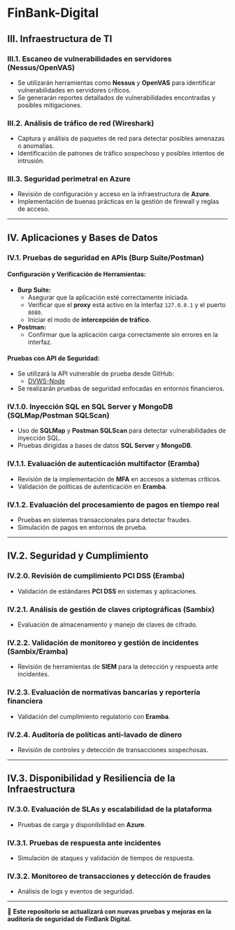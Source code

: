 # FinBank-Digital

## III. Infraestructura de TI
### III.1. Escaneo de vulnerabilidades en servidores (Nessus/OpenVAS)
- Se utilizarán herramientas como **Nessus** y **OpenVAS** para identificar vulnerabilidades en servidores críticos.
- Se generarán reportes detallados de vulnerabilidades encontradas y posibles mitigaciones.

### III.2. Análisis de tráfico de red (Wireshark)
- Captura y análisis de paquetes de red para detectar posibles amenazas o anomalías.
- Identificación de patrones de tráfico sospechoso y posibles intentos de intrusión.

### III.3. Seguridad perimetral en Azure
- Revisión de configuración y acceso en la infraestructura de **Azure**.
- Implementación de buenas prácticas en la gestión de firewall y reglas de acceso.

---

## IV. Aplicaciones y Bases de Datos

### IV.1. Pruebas de seguridad en APIs (Burp Suite/Postman)
#### Configuración y Verificación de Herramientas:
- **Burp Suite:**
  - Asegurar que la aplicación esté correctamente iniciada.
  - Verificar que el **proxy** está activo en la interfaz `127.0.0.1` y el puerto `8080`.
  - Iniciar el modo de **intercepción de tráfico**.
- **Postman:**
  - Confirmar que la aplicación carga correctamente sin errores en la interfaz.

#### Pruebas con API de Seguridad:
- Se utilizará la API vulnerable de prueba desde GitHub:
  - [DVWS-Node](https://github.com/snoopysecurity/dvws-node)
- Se realizarán pruebas de seguridad enfocadas en entornos financieros.

### IV.1.0. Inyección SQL en SQL Server y MongoDB (SQLMap/Postman SQLScan)
- Uso de **SQLMap** y **Postman SQLScan** para detectar vulnerabilidades de inyección SQL.
- Pruebas dirigidas a bases de datos **SQL Server** y **MongoDB**.

### IV.1.1. Evaluación de autenticación multifactor (Eramba)
- Revisión de la implementación de **MFA** en accesos a sistemas críticos.
- Validación de políticas de autenticación en **Eramba**.

### IV.1.2. Evaluación del procesamiento de pagos en tiempo real
- Pruebas en sistemas transaccionales para detectar fraudes.
- Simulación de pagos en entornos de prueba.

---

## IV.2. Seguridad y Cumplimiento

### IV.2.0. Revisión de cumplimiento PCI DSS (Eramba)
- Validación de estándares **PCI DSS** en sistemas y aplicaciones.

### IV.2.1. Análisis de gestión de claves criptográficas (Sambix)
- Evaluación de almacenamiento y manejo de claves de cifrado.

### IV.2.2. Validación de monitoreo y gestión de incidentes (Sambix/Eramba)
- Revisión de herramientas de **SIEM** para la detección y respuesta ante incidentes.

### IV.2.3. Evaluación de normativas bancarias y reportería financiera
- Validación del cumplimiento regulatorio con **Eramba**.

### IV.2.4. Auditoría de políticas anti-lavado de dinero
- Revisión de controles y detección de transacciones sospechosas.

---

## IV.3. Disponibilidad y Resiliencia de la Infraestructura

### IV.3.0. Evaluación de SLAs y escalabilidad de la plataforma
- Pruebas de carga y disponibilidad en **Azure**.

### IV.3.1. Pruebas de respuesta ante incidentes
- Simulación de ataques y validación de tiempos de respuesta.

### IV.3.2. Monitoreo de transacciones y detección de fraudes
- Análisis de logs y eventos de seguridad.

---

📌 **Este repositorio se actualizará con nuevas pruebas y mejoras en la auditoría de seguridad de FinBank Digital.**
